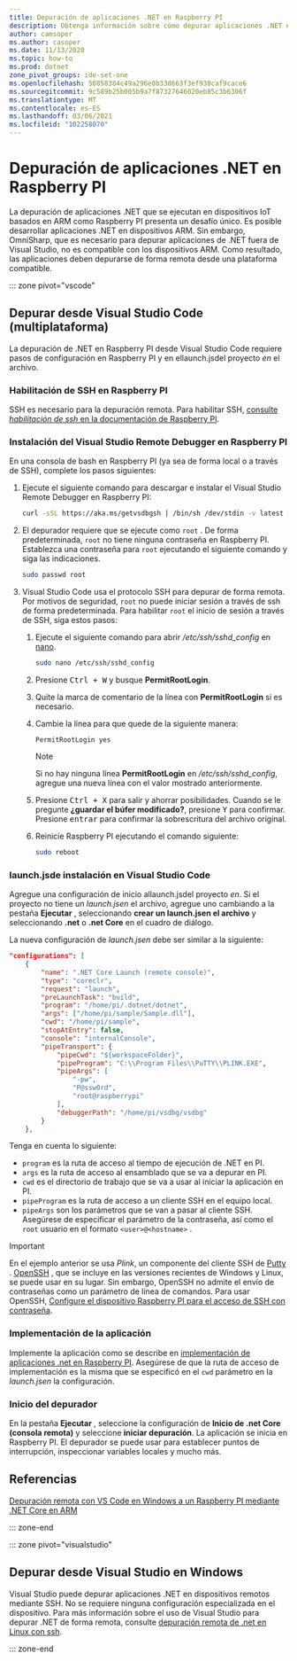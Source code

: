 ```yaml
---
title: Depuración de aplicaciones .NET en Raspberry PI
description: Obtenga información sobre cómo depurar aplicaciones .NET en Raspberry PI y dispositivos similares.
author: camsoper
ms.author: casoper
ms.date: 11/13/2020
ms.topic: how-to
ms.prod: dotnet
zone_pivot_groups: ide-set-one
ms.openlocfilehash: 58858384c49a296e0b33d663f3ef930caf9cace6
ms.sourcegitcommit: 9c589b25b005b9a7f87327646020eb85c3b6306f
ms.translationtype: MT
ms.contentlocale: es-ES
ms.lasthandoff: 03/06/2021
ms.locfileid: "102258070"
---
```

# <a name="debug-net-apps-on-raspberry-pi"></a>Depuración de aplicaciones .NET en Raspberry PI

La depuración de aplicaciones .NET que se ejecutan en dispositivos IoT basados en ARM como Raspberry PI presenta un desafío único. Es posible desarrollar aplicaciones .NET en dispositivos ARM. Sin embargo, OmniSharp, que es necesario para depurar aplicaciones de .NET fuera de Visual Studio, no es compatible con los dispositivos ARM. Como resultado, las aplicaciones deben depurarse de forma remota desde una plataforma compatible.

::: zone pivot="vscode"

## <a name="debug-from-visual-studio-code-cross-platform"></a>Depurar desde Visual Studio Code (multiplataforma)

La depuración de .NET en Raspberry PI desde Visual Studio Code requiere pasos de configuración en Raspberry PI y en ellaunch.jsdel proyecto *en* el archivo.

### <a name="enable-ssh-on-the-raspberry-pi"></a>Habilitación de SSH en Raspberry PI

SSH es necesario para la depuración remota. Para habilitar SSH, [consulte *habilitación de ssh* en la documentación de Raspberry PI](https://www.raspberrypi.org/documentation/remote-access/ssh/).

### <a name="install-the-visual-studio-remote-debugger-on-the-raspberry-pi"></a>Instalación del Visual Studio Remote Debugger en Raspberry PI

En una consola de bash en Raspberry PI (ya sea de forma local o a través de SSH), complete los pasos siguientes:

1. Ejecute el siguiente comando para descargar e instalar el Visual Studio Remote Debugger en Raspberry PI:

    ```bash
    curl -sSL https://aka.ms/getvsdbgsh | /bin/sh /dev/stdin -v latest -l ~/vsdbg
    ```

1. El depurador requiere que se ejecute como `root` . De forma predeterminada, `root` no tiene ninguna contraseña en Raspberry PI. Establezca una contraseña para `root` ejecutando el siguiente comando y siga las indicaciones.

    ```bash
    sudo passwd root
    ```

1. Visual Studio Code usa el protocolo SSH para depurar de forma remota. Por motivos de seguridad, `root` no puede iniciar sesión a través de ssh de forma predeterminada. Para habilitar `root` el inicio de sesión a través de SSH, siga estos pasos:

    1. Ejecute el siguiente comando para abrir */etc/ssh/sshd_config* en [nano](https://www.nano-editor.org/docs.php).

        ```bash
        sudo nano /etc/ssh/sshd_config
        ```

    1. Presione <kbd>Ctrl + W</kbd> y busque **PermitRootLogin**.
    1. Quite la marca de comentario de la línea con **PermitRootLogin** si es necesario.
    1. Cambie la línea para que quede de la siguiente manera:

        ```console
        PermitRootLogin yes
        ```

        > [!NOTE]
        > Si no hay ninguna línea **PermitRootLogin** en */etc/ssh/sshd_config*, agregue una nueva línea con el valor mostrado anteriormente.

    1. Presione <kbd>Ctrl + X</kbd> para salir y ahorrar posibilidades. Cuando se le pregunte **¿guardar el búfer modificado?**, presione <kbd>Y</kbd> para confirmar. Presione <kbd>entrar</kbd> para confirmar la sobrescritura del archivo original.
    1. Reinicie Raspberry PI ejecutando el comando siguiente:

        ```bash
        sudo reboot
        ```

### <a name="setup-launchjson-in-visual-studio-code"></a>launch.jsde instalación en Visual Studio Code

Agregue una configuración de inicio allaunch.jsdel proyecto *en*. Si el proyecto no tiene un *launch.jsen* el archivo, agregue uno cambiando a la pestaña **Ejecutar** , seleccionando **crear un launch.jsen el archivo** y seleccionando **.net** o **.net Core** en el cuadro de diálogo.

La nueva configuración de *launch.jsen* debe ser similar a la siguiente:

```json
"configurations": [
    {
        "name": ".NET Core Launch (remote console)",
        "type": "coreclr",
        "request": "launch",
        "preLaunchTask": "build",
        "program": "/home/pi/.dotnet/dotnet",
        "args": ["/home/pi/sample/Sample.dll"],
        "cwd": "/home/pi/sample",
        "stopAtEntry": false,
        "console": "internalConsole",
        "pipeTransport": {
            "pipeCwd": "${workspaceFolder}",
            "pipeProgram": "C:\\Program Files\\PuTTY\\PLINK.EXE",
            "pipeArgs": [
                "-pw",
                "P@ssw0rd",
                "root@raspberrypi"
            ],
            "debuggerPath": "/home/pi/vsdbg/vsdbg"
        }
    },
```

Tenga en cuenta lo siguiente:

- `program` es la ruta de acceso al tiempo de ejecución de .NET en PI.
- `args` es la ruta de acceso al ensamblado que se va a depurar en PI.
- `cwd` es el directorio de trabajo que se va a usar al iniciar la aplicación en PI.
- `pipeProgram` es la ruta de acceso a un cliente SSH en el equipo local.
- `pipeArgs` son los parámetros que se van a pasar al cliente SSH. Asegúrese de especificar el parámetro de la contraseña, así como el `root` usuario en el formato `<user>@<hostname>` .

> [!IMPORTANT]
> En el ejemplo anterior se usa *Plink*, un componente del cliente SSH de [Putty](https://www.ssh.com/ssh/putty/) <span class="docon docon-navigate-external x-hidden-focus"></span> . [OpenSSH](https://www.openssh.com/) <span class="docon docon-navigate-external x-hidden-focus"></span> , que se incluye en las versiones recientes de Windows y Linux, se puede usar en su lugar. Sin embargo, OpenSSH no admite el envío de contraseñas como un parámetro de línea de comandos. Para usar OpenSSH, [Configure el dispositivo Raspberry PI para el acceso de SSH con contraseña](https://www.raspberrypi.org/documentation/remote-access/ssh/passwordless.md).

### <a name="deploy-the-app"></a>Implementación de la aplicación

Implemente la aplicación como se describe en [implementación de aplicaciones .net en Raspberry PI](deployment.md). Asegúrese de que la ruta de acceso de implementación es la misma que se especificó en el `cwd` parámetro en la *launch.jsen* la configuración.

### <a name="launch-the-debugger"></a>Inicio del depurador

En la pestaña **Ejecutar** , seleccione la configuración de **Inicio de .net Core (consola remota)** y seleccione **iniciar depuración**. La aplicación se inicia en Raspberry PI. El depurador se puede usar para establecer puntos de interrupción, inspeccionar variables locales y mucho más.

## <a name="references"></a>Referencias

[Depuración remota con VS Code en Windows a un Raspberry PI mediante .NET Core en ARM](https://www.hanselman.com/blog/remote-debugging-with-vs-code-on-windows-to-a-raspberry-pi-using-net-core-on-arm)

::: zone-end

::: zone pivot="visualstudio"

## <a name="debug-from-visual-studio-on-windows"></a>Depurar desde Visual Studio en Windows

Visual Studio puede depurar aplicaciones .NET en dispositivos remotos mediante SSH. No se requiere ninguna configuración especializada en el dispositivo. Para más información sobre el uso de Visual Studio para depurar .NET de forma remota, consulte [depuración remota de .net en Linux con ssh](/visualstudio/debugger/remote-debugging-dotnet-core-linux-with-ssh?view=vs-2019).

::: zone-end
